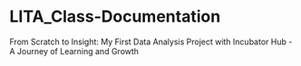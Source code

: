 # LITA_Class-Documentation
From Scratch to Insight: My First Data Analysis Project with Incubator Hub - A Journey of Learning and Growth
